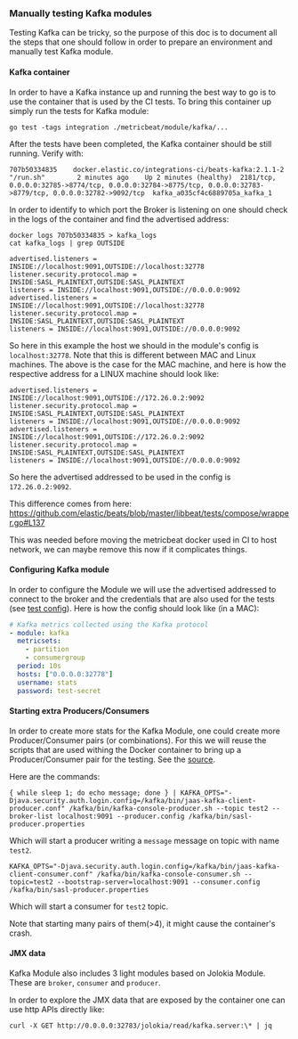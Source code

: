 ### Manually testing Kafka modules

Testing Kafka can be tricky, so the purpose of this doc is to document all the steps that one should follow in order to
prepare an environment and manually test Kafka module.

#### Kafka container

In order to have a Kafka instance up and running the best way to go is to use the container that is used by the CI tests.
To bring this container up simply run the tests for Kafka module:

`go test -tags integration ./metricbeat/module/kafka/...`


After the tests have been completed, the Kafka container should be still running. Verify with:

```console
707b50334835    docker.elastic.co/integrations-ci/beats-kafka:2.1.1-2  "/run.sh"        2 minutes ago    Up 2 minutes (healthy)  2181/tcp, 0.0.0.0:32785->8774/tcp, 0.0.0.0:32784->8775/tcp, 0.0.0.0:32783->8779/tcp, 0.0.0.0:32782->9092/tcp  kafka_a035cf4c6889705a_kafka_1
```

In order to identify to which port the Broker is listening on one should check in the logs of the container and find 
the advertised address:

```console
docker logs 707b50334835 > kafka_logs
cat kafka_logs | grep OUTSIDE

advertised.listeners = INSIDE://localhost:9091,OUTSIDE://localhost:32778
listener.security.protocol.map = INSIDE:SASL_PLAINTEXT,OUTSIDE:SASL_PLAINTEXT
listeners = INSIDE://localhost:9091,OUTSIDE://0.0.0.0:9092
advertised.listeners = INSIDE://localhost:9091,OUTSIDE://localhost:32778
listener.security.protocol.map = INSIDE:SASL_PLAINTEXT,OUTSIDE:SASL_PLAINTEXT
listeners = INSIDE://localhost:9091,OUTSIDE://0.0.0.0:9092
```

So here in this example the host we should in the module's config is `localhost:32778`.
Note that this is different between MAC and Linux machines. The above is the case for the MAC machine, and here is how 
the respective address for a LINUX machine should look like:

```console
advertised.listeners = INSIDE://localhost:9091,OUTSIDE://172.26.0.2:9092
listener.security.protocol.map = INSIDE:SASL_PLAINTEXT,OUTSIDE:SASL_PLAINTEXT
listeners = INSIDE://localhost:9091,OUTSIDE://0.0.0.0:9092
advertised.listeners = INSIDE://localhost:9091,OUTSIDE://172.26.0.2:9092
listener.security.protocol.map = INSIDE:SASL_PLAINTEXT,OUTSIDE:SASL_PLAINTEXT
listeners = INSIDE://localhost:9091,OUTSIDE://0.0.0.0:9092
```

So here the advertised addressed to be used in the config is `172.26.0.2:9092`.

This difference comes from here: https://github.com/elastic/beats/blob/master/libbeat/tests/compose/wrapper.go#L137

This was needed before moving the metricbeat docker used in CI to host network, we can maybe remove this now if it complicates things.


#### Configuring Kafka module
In order to configure the Module we will use the advertised addressed to connect to the broker and the credentials
that are also used for the tests 
(see [test config](https://github.com/elastic/beats/blob/6c279ebf2789655725889f37820c959a8f2ea969/metricbeat/module/kafka/consumergroup/consumergroup_integration_test.go#L39)).
Here is how the config should look like (in a MAC):

```yaml
# Kafka metrics collected using the Kafka protocol
- module: kafka
  metricsets:
    - partition
    - consumergroup
  period: 10s
  hosts: ["0.0.0.0:32778"]
  username: stats
  password: test-secret
```


#### Starting extra Producers/Consumers
In order to create more stats for the Kafka Module, one could create more Producer/Consumer pairs (or combinations).
For this we will reuse the scripts that are used withing the Docker container to bring up a Producer/Consumer pair for the testing.
See the [source](https://github.com/elastic/beats/blob/87c49acb60b277a24c60c3956e9b4e23a644bce8/metricbeat/module/kafka/_meta/run.sh#L75).

Here are the commands:

```console
{ while sleep 1; do echo message; done } | KAFKA_OPTS="-Djava.security.auth.login.config=/kafka/bin/jaas-kafka-client-producer.conf" /kafka/bin/kafka-console-producer.sh --topic test2 --broker-list localhost:9091 --producer.config /kafka/bin/sasl-producer.properties
```

Which will start a producer writing a `message` message on topic with name `test2`.

```console
KAFKA_OPTS="-Djava.security.auth.login.config=/kafka/bin/jaas-kafka-client-consumer.conf" /kafka/bin/kafka-console-consumer.sh --topic=test2 --bootstrap-server=localhost:9091 --consumer.config /kafka/bin/sasl-producer.properties
```
Which will start a consumer for `test2` topic.

Note that starting many pairs of them(>4), it might cause the container's crash.

#### JMX data
Kafka Module also includes 3 light modules based on Jolokia Module. These are `broker`, `consumer` and `producer`.

In order to explore the JMX data that are exposed by the container one can use http APIs directly like:

```console
curl -X GET http://0.0.0.0:32783/jolokia/read/kafka.server:\* | jq
```
